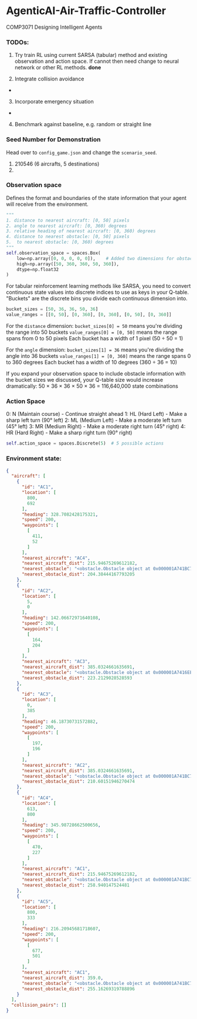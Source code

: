 # AgenticAI-Air-Traffic-Controller

COMP3071 Designing Intelligent Agents

### TODOs:

1. Try train RL using current SARSA (tabular) method and existing observation and action space. If cannot then need change to neural network or other RL methods. **done**

2. Integrate collision avoidance
 - 

3. Incorporate emergency situation
- 

4. Benchmark against baseline, e.g. random or straight line

### Seed Number for Demonstration

Head over to `config_game.json` and change the `scenario_seed`.

1. 210546 (6 aircrafts, 5 destinations)
2. 

### Observation space

Defines the format and boundaries of the state information that your agent will receive from the environment. 

```python
"""
1. distance to nearest aircraft: [0, 50] pixels
2. angle to nearest aircraft: [0, 360) degrees
3. relative heading of nearest aircraft: [0, 360) degrees
4. distance to nearest obstacle: [0, 50] pixels
5.  to nearest obstacle: [0, 360) degrees
"""
self.observation_space = spaces.Box(
    low=np.array([0, 0, 0, 0, 0]),    # Added two dimensions for obstacle info
    high=np.array([50, 360, 360, 50, 360]),
    dtype=np.float32
)
```

For tabular reinforcement learning methods like SARSA, you need to convert continuous state values into discrete indices to use as keys in your Q-table. "Buckets" are the discrete bins you divide each continuous dimension into.
```python
bucket_sizes = [50, 36, 36, 50, 36]
value_ranges = [[0, 50], [0, 360], [0, 360], [0, 50], [0, 360]]
```

For the `distance` dimension:
`bucket_sizes[0] = 50` means you're dividing the range into 50 buckets
`value_ranges[0] = [0, 50]` means the range spans from 0 to 50 pixels
Each bucket has a width of 1 pixel (50 ÷ 50 = 1)

For the `angle` dimension:
`bucket_sizes[1] = 36` means you're dividing the angle into 36 buckets
`value_ranges[1] = [0, 360]` means the range spans 0 to 360 degrees
Each bucket has a width of 10 degrees (360 ÷ 36 = 10)

If you expand your observation space to include obstacle information with the bucket sizes we discussed, your Q-table size would increase dramatically:
50 × 36 × 36 × 50 × 36 = 116,640,000 state combinations

### Action Space

0: N (Maintain course) - Continue straight ahead
1: HL (Hard Left) - Make a sharp left turn (90° left)
2: ML (Medium Left) - Make a moderate left turn (45° left)
3: MR (Medium Right) - Make a moderate right turn (45° right)
4: HR (Hard Right) - Make a sharp right turn (90° right)

```python
self.action_space = spaces.Discrete(5)  # 5 possible actions
```

### Environment state:
```json
{
  "aircraft": [
    {
      "id": "AC1",
      "location": [
        800,
        692
      ],
      "heading": 328.7082428175321,
      "speed": 200,
      "waypoints": [
        [
          411,
          52
        ]
      ],
      "nearest_aircraft": "AC4",
      "nearest_aircraft_dist": 215.94675269612182,
      "nearest_obstacle": "<obstacle.Obstacle object at 0x000001A741BC7680>",
      "nearest_obstacle_dist": 204.38444167793205
    },
    {
      "id": "AC2",
      "location": [
        5,
        0
      ],
      "heading": 142.06672971640108,
      "speed": 200,
      "waypoints": [
        [
          164,
          204
        ]
      ],
      "nearest_aircraft": "AC3",
      "nearest_aircraft_dist": 385.0324661635691,
      "nearest_obstacle": "<obstacle.Obstacle object at 0x000001A7416EED80>",
      "nearest_obstacle_dist": 223.2129028528593
    },
    {
      "id": "AC3",
      "location": [
        0,
        385
      ],
      "heading": 46.18730731572882,
      "speed": 200,
      "waypoints": [
        [
          197,
          196
        ]
      ],
      "nearest_aircraft": "AC2",
      "nearest_aircraft_dist": 385.0324661635691,
      "nearest_obstacle": "<obstacle.Obstacle object at 0x000001A741BC76E0>",
      "nearest_obstacle_dist": 210.60151946270474
    },
    {
      "id": "AC4",
      "location": [
        613,
        800
      ],
      "heading": 345.98728662500656,
      "speed": 200,
      "waypoints": [
        [
          470,
          227
        ]
      ],
      "nearest_aircraft": "AC1",
      "nearest_aircraft_dist": 215.94675269612182,
      "nearest_obstacle": "<obstacle.Obstacle object at 0x000001A741BC7680>",
      "nearest_obstacle_dist": 258.940147524481
    },
    {
      "id": "AC5",
      "location": [
        800,
        333
      ],
      "heading": 216.20945681718607,
      "speed": 200,
      "waypoints": [
        [
          677,
          501
        ]
      ],
      "nearest_aircraft": "AC1",
      "nearest_aircraft_dist": 359.0,
      "nearest_obstacle": "<obstacle.Obstacle object at 0x000001A741BC7680>",
      "nearest_obstacle_dist": 255.16269319788896
    }
  ],
  "collision_pairs": []
}
```